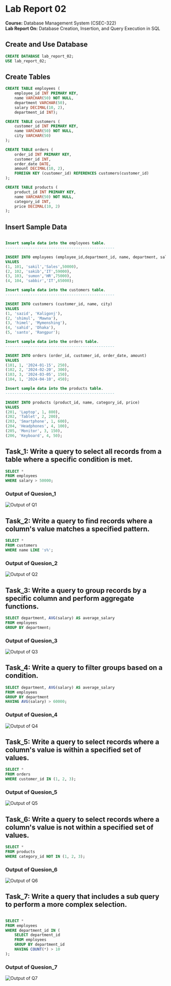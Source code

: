 # Lab Report 02
**Course:** Database Management System  (CSEC-322)<br />
**Lab Report On:** Database Creation, Insertion, and Query Execution in SQL <br/>
## Create and Use Database
```sql
CREATE DATABASE lab_report_02;
USE lab_report_02;
```
## Create Tables
```sql
CREATE TABLE employees (
    employee_id INT PRIMARY KEY,
    name VARCHAR(50) NOT NULL,
    department VARCHAR(50),
    salary DECIMAL(10, 2),
    department_id INT);

CREATE TABLE customers (
    customer_id INT PRIMARY KEY,
    name VARCHAR(50) NOT NULL,
    city VARCHAR(50)
);

CREATE TABLE orders (
    order_id INT PRIMARY KEY,
    customer_id INT,
    order_date DATE,
    amount DECIMAL(10, 2),
    FOREIGN KEY (customer_id) REFERENCES customers(customer_id)
);

CREATE TABLE products (
    product_id INT PRIMARY KEY,
    name VARCHAR(50) NOT NULL,
    category_id INT,
    price DECIMAL(10, 2)
);

```

## Insert Sample Data
```sql

Insert sample data into the employees table.
------------------------------------------------

INSERT INTO employees (employee_id,department_id, name, department, salary )
VALUES 
(1, 101, 'sakil','Sales',50000),
(2, 102, 'sakib','IT',59000),
(3, 103, 'sumon','HR',75000),
(4, 104, 'sabbir','IT',65000);

Insert sample data into the customers table.
------------------------------------------------

INSERT INTO customers (customer_id, name, city)
VALUES 
(1, 'sazid', 'Kaligonj'),
(2, 'shimul', 'Mawna'),
(3, 'himel', 'Mymenshing'),
(4, 'sahid', 'Dhaka'),
(5, 'santo', 'Rangpur');

Insert sample data into the orders table.
------------------------------------------------

INSERT INTO orders (order_id, customer_id, order_date, amount)
VALUES 
(101, 1, '2024-01-15', 250),
(102, 2, '2024-02-20', 300),
(103, 3, '2024-03-05', 150),
(104, 1, '2024-04-10', 450);

Insert sample data into the products table.
------------------------------------------------

INSERT INTO products (product_id, name, category_id, price)
VALUES 
(201, 'Laptop', 1, 800),
(202, 'Tablet', 2, 200),
(203, 'Smartphone', 1, 600),
(204, 'Headphones', 4, 100),
(205, 'Monitor', 3, 150),
(206, 'Keyboard', 4, 50);

```

## Task_1: Write a query to select all records from a table where a specific condition is met.
```sql
SELECT * 
FROM employees 
WHERE salary > 50000;
```
### Output of Quesion_1
![Output of Q1](./image/1.png)

## Task_2: Write a query to find records where a column's value matches a specified pattern.
```sql
SELECT * 
FROM customers 
WHERE name LIKE 's%';
```
### Output of Quesion_2
![Output of Q2](./image/2.png)

## Task_3: Write a query to group records by a specific column and perform aggregate functions.
```sql
SELECT department, AVG(salary) AS average_salary
FROM employees
GROUP BY department;

```
### Output of Quesion_3
![Output of Q3](./image/3.png)

## Task_4: Write a query to filter groups based on a condition.
```sql
SELECT department, AVG(salary) AS average_salary
FROM employees
GROUP BY department
HAVING AVG(salary) > 60000;

```
### Output of Quesion_4
![Output of Q4](./image/4.png)

## Task_5: Write a query to select records where a column's value is within a specified set of values.
```sql
SELECT * 
FROM orders 
WHERE customer_id IN (1, 2, 3);

```
### Output of Quesion_5
![Output of Q5](./image/5.png)

## Task_6: Write a query to select records where a column's value is not within a specified set of values.
```sql
SELECT * 
FROM products 
WHERE category_id NOT IN (1, 2, 3);
```
### Output of Quesion_6
![Output of Q6](./image/6.png)

## Task_7: Write a query that includes a sub query to perform a more complex selection.
```sql

SELECT * 
FROM employees 
WHERE department_id IN (
    SELECT department_id 
    FROM employees 
    GROUP BY department_id 
    HAVING COUNT(*) > 10
);
```
### Output of Quesion_7
![Output of Q7](./image/7.png)


